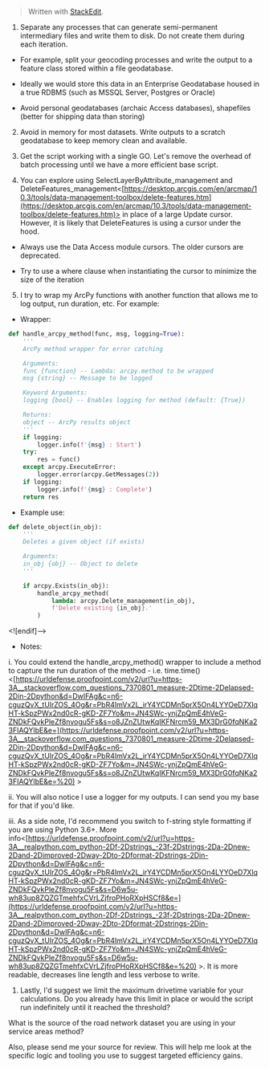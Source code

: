 > Written with [StackEdit](https://stackedit.io/).



1. Separate any processes that can generate semi-permanent intermediary files and write them to disk. Do not create them during each iteration.

* For example, split your geocoding processes and write the output to a feature class stored within a file geodatabase.

* Ideally we would store this data in an Enterprise Geodatabase housed in a true RDBMS (such as MSSQL Server, Postgres or Oracle)

* Avoid personal geodatabases (archaic Access databases), shapefiles (better for shipping data than storing)

2. Avoid in memory for most datasets. Write outputs to a scratch geodatabase to keep memory clean and available.

3. Get the script working with a single GO. Let's remove the overhead of batch processing until we have a more efficient base script.

4. You can explore using SelectLayerByAttribute_management and DeleteFeatures_management<[https://desktop.arcgis.com/en/arcmap/10.3/tools/data-management-toolbox/delete-features.htm](https://desktop.arcgis.com/en/arcmap/10.3/tools/data-management-toolbox/delete-features.htm)> in place of a large Update cursor. However, it is likely that DeleteFeatures is using a cursor under the hood.

* Always use the Data Access module cursors. The older cursors are deprecated.

* Try to use a where clause when instantiating the cursor to minimize the size of the iteration

5. I try to wrap my ArcPy functions with another function that allows me to log output, run duration, etc. For example:

* Wrapper:

```python
def handle_arcpy_method(func, msg, logging=True):
	'''
	ArcPy method wrapper for error catching

	Arguments:
	func {function} -- Lambda: arcpy.method to be wrapped
	msg {string} -- Message to be logged

	Keyword Arguments:
	logging {bool} -- Enables logging for method (default: {True})

	Returns:
	object -- ArcPy results object
	'''
	if logging:
		logger.info(f'{msg} : Start')
	try:
		res = func()
	except arcpy.ExecuteError:
		logger.error(arcpy.GetMessages(2))
	if logging:
		logger.info(f'{msg} : Complete')
	return res
```	

* Example use:

```python
def delete_object(in_obj):
	'''
	Deletes a given object (if exists)

	Arguments:
	in_obj {obj} -- Object to delete
	'''

	if arcpy.Exists(in_obj):
		handle_arcpy_method(
			lambda: arcpy.Delete_management(in_obj),
			f'Delete existing {in_obj}.'
		)
```

<![endif]-->

* Notes:

i. You could extend the handle_arcpy_method() wrapper to include a method to capture the run duration of the method - i.e. time.time()<[https://urldefense.proofpoint.com/v2/url?u=https-3A__stackoverflow.com_questions_7370801_measure-2Dtime-2Delapsed-2Din-2Dpython&d=DwIFAg&c=n6-cguzQvX_tUIrZOS_4Og&r=PbR4ImVx2L_irY4YCDMn5prX5On4LYYOeD7XlqHT-kSpzPWx2nd0cR-gKD-ZF7Yo&m=JN4SWc-ynjZpQmE4hVeG-ZNDkFQvkPleZf8nvogu5Fs&s=o8JZnZUtwKqIKFNrcm59_MX3DrG0fqNKa23FIAQYlbE&e=](https://urldefense.proofpoint.com/v2/url?u=https-3A__stackoverflow.com_questions_7370801_measure-2Dtime-2Delapsed-2Din-2Dpython&d=DwIFAg&c=n6-cguzQvX_tUIrZOS_4Og&r=PbR4ImVx2L_irY4YCDMn5prX5On4LYYOeD7XlqHT-kSpzPWx2nd0cR-gKD-ZF7Yo&m=JN4SWc-ynjZpQmE4hVeG-ZNDkFQvkPleZf8nvogu5Fs&s=o8JZnZUtwKqIKFNrcm59_MX3DrG0fqNKa23FIAQYlbE&e=%20) >

ii. You will also notice I use a logger for my outputs. I can send you my base for that if you'd like.

iii. As a side note, I'd recommend you switch to f-string style formatting if you are using Python 3.6+. More info<[https://urldefense.proofpoint.com/v2/url?u=https-3A__realpython.com_python-2Df-2Dstrings_-23f-2Dstrings-2Da-2Dnew-2Dand-2Dimproved-2Dway-2Dto-2Dformat-2Dstrings-2Din-2Dpython&d=DwIFAg&c=n6-cguzQvX_tUIrZOS_4Og&r=PbR4ImVx2L_irY4YCDMn5prX5On4LYYOeD7XlqHT-kSpzPWx2nd0cR-gKD-ZF7Yo&m=JN4SWc-ynjZpQmE4hVeG-ZNDkFQvkPleZf8nvogu5Fs&s=D6w5u-wh83up8ZQZGTmehfxCVrLZjfroPHoRXpHSCf8&e=](https://urldefense.proofpoint.com/v2/url?u=https-3A__realpython.com_python-2Df-2Dstrings_-23f-2Dstrings-2Da-2Dnew-2Dand-2Dimproved-2Dway-2Dto-2Dformat-2Dstrings-2Din-2Dpython&d=DwIFAg&c=n6-cguzQvX_tUIrZOS_4Og&r=PbR4ImVx2L_irY4YCDMn5prX5On4LYYOeD7XlqHT-kSpzPWx2nd0cR-gKD-ZF7Yo&m=JN4SWc-ynjZpQmE4hVeG-ZNDkFQvkPleZf8nvogu5Fs&s=D6w5u-wh83up8ZQZGTmehfxCVrLZjfroPHoRXpHSCf8&e=%20) >. It is more readable, decreases line length and less verbose to write.

1. Lastly, I'd suggest we limit the maximum drivetime variable for your calculations. Do you already have this limit in place or would the script run indefinitely until it reached the threshold?

What is the source of the road network dataset you are using in your service areas method?

Also, please send me your source for review. This will help me look at the specific logic and tooling you use to suggest targeted efficiency gains.
<!--stackedit_data:
eyJoaXN0b3J5IjpbNTk2MDA0NDFdfQ==
-->